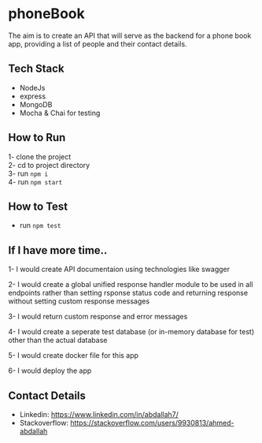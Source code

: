 # phoneBook
The aim is to create an API that will serve as the backend for a phone book app, providing a list of people and their contact details.

## Tech Stack
* NodeJs
* express
* MongoDB
* Mocha & Chai for testing

## How to Run
1- clone the project  
2- cd to project directory  
3- run `npm i`  
4- run `npm start`  


## How to Test
* run `npm test`

## If I have more time..
1- I would create API documentaion using technologies like swagger  

2- I would create a global unified response handler module to be used in all endpoints rather than setting rsponse status code and returning response without setting custom response messages

3- I would return custom response and error messages 

4- I would create a seperate test database (or in-memory database for test) other than the actual database

5- I would create docker file for this app

6- I would deploy the app 

## Contact Details
* Linkedin: https://www.linkedin.com/in/abdallah7/
* Stackoverflow: https://stackoverflow.com/users/9930813/ahmed-abdallah